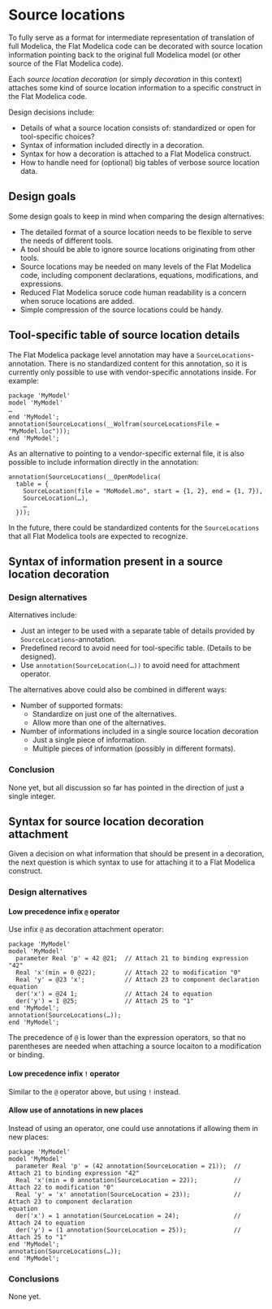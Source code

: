 # Source locations

To fully serve as a format for intermediate representation of translation of full Modelica, the Flat Modelica code can be decorated with source location information pointing back to the original full Modelica model (or other source of the Flat Modelica code).

Each _source location decoration_ (or simply _decoration_ in this context) attaches some kind of source location information to a specific construct in the Flat Modelica code.

Design decisions include:
- Details of what a source location consists of: standardized or open for tool-specific choices?
- Syntax of information included directly in a decoration.
- Syntax for how a decoration is attached to a Flat Modelica construct.
- How to handle need for (optional) big tables of verbose source location data.


## Design goals

Some design goals to keep in mind when comparing the design alternatives:
- The detailed format of a source location needs to be flexible to serve the needs of different tools.
- A tool should be able to ignore source locations originating from other tools.
- Source locations may be needed on many levels of the Flat Modelica code, including component declarations, equations, modifications, and expressions.
- Reduced Flat Modelica soruce code human readability is a concern when soruce locations are added.
- Simple compression of the source locations could be handy.



## Tool-specific table of source location details

The Flat Modelica package level annotation may have a `SourceLocations`-annotation.
There is no standardized content for this annotation, so it is currently only possible to use with vendor-specific annotations inside.
For example:
```
package 'MyModel'
model 'MyModel'
…
end 'MyModel';
annotation(SourceLocations(__Wolfram(sourceLocationsFile = "MyModel.loc")));
end 'MyModel';
```

As an alternative to pointing to a vendor-specific external file, it is also possible to include information directly in the annotation:
```
annotation(SourceLocations(__OpenModelica(
  table = {
    SourceLocation(file = "MoModel.mo", start = {1, 2}, end = {1, 7}),
    SourceLocation(…),
    …
  }));
```

In the future, there could be standardized contents for the `SourceLocations` that all Flat Modelica tools are expected to recognize.


## Syntax of information present in a source location decoration

### Design alternatives

Alternatives include:
- Just an integer to be used with a separate table of details provided by `SourceLocations`-annotation.
- Predefined record to avoid need for tool-specific table. (Details to be designed).
- Use `annotation(SourceLocation(…))` to avoid need for attachment operator.

The alternatives above could also be combined in different ways:
- Number of supported formats:
  - Standardize on just one of the alternatives.
  - Allow more than one of the alternatives.
- Number of informations included in a single source location decoration
  - Just a single piece of information.
  - Multiple pieces of information (possibly in different formats).

### Conclusion

None yet, but all discussion so far has pointed in the direction of just a single integer.


## Syntax for source location decoration attachment

Given a decision on what information that should be present in a decoration, the next question is which syntax to use for attaching it to a Flat Modelica construct.

### Design alternatives

#### Low precedence infix `@` operator

Use infix `@` as decoration attachment operator:
```
package 'MyModel'
model 'MyModel'
  parameter Real 'p' = 42 @21;  // Attach 21 to binding expression "42"
  Real 'x'(min = 0 @22);        // Attach 22 to modification "0"
  Real 'y' = @23 'x';           // Attach 23 to component declaration
equation
  der('x') = @24 1;             // Attach 24 to equation
  der('y') = 1 @25;             // Attach 25 to "1"
end 'MyModel';
annotation(SourceLocations(…));
end 'MyModel';
```

The precedence of `@` is lower than the expression operators, so that no parentheses are needed when attaching a source locaiton to a modification or binding.

#### Low precedence infix `!` operator

Similar to the `@` operator above, but using `!` instead.

#### Allow use of annotations in new places

Instead of using an operator, one could use annotations if allowing them in new places:
```
package 'MyModel'
model 'MyModel'
  parameter Real 'p' = (42 annotation(SourceLocation = 21));  // Attach 21 to binding expression "42"
  Real 'x'(min = 0 annotation(SourceLocation = 22));          // Attach 22 to modification "0"
  Real 'y' = 'x' annotation(SourceLocation = 23));            // Attach 23 to component declaration
equation
  der('x') = 1 annotation(SourceLocation = 24);               // Attach 24 to equation
  der('y') = (1 annotation(SourceLocation = 25));             // Attach 25 to "1"
end 'MyModel';
annotation(SourceLocations(…));
end 'MyModel';
```


### Conclusions

None yet.
